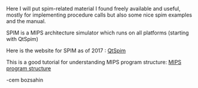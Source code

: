Here I will put spim-related material I found freely available and useful, mostly for implementing procedure calls but also
some nice spim examples and the manual.

SPIM is a MIPS architecture simulator which runs on all platforms (starting with QtSpim)

Here is the website for SPIM as of 2017 :
<a href="https://sourceforge.net/projects/spimsimulator/files/">QtSpim</a>

This is a good tutorial for understanding MIPS program structure: <a href="http://logos.cs.uic.edu/366/notes/mips%20quick%20tutorial.htm">MIPS program structure</a>


-cem bozsahin

